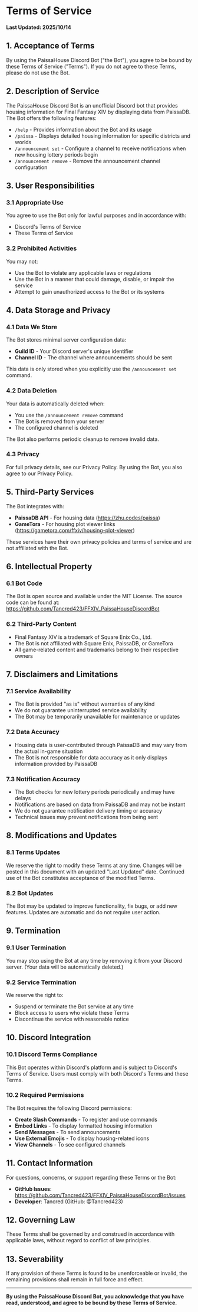 # Terms of Service

**Last Updated: 2025/10/14**

## 1. Acceptance of Terms

By using the PaissaHouse Discord Bot ("the Bot"), you agree to be bound by these
Terms of Service ("Terms"). If you do not agree to these Terms, please do not
use the Bot.

## 2. Description of Service

The PaissaHouse Discord Bot is an unofficial Discord bot that provides housing
information for Final Fantasy XIV by displaying data from PaissaDB. The Bot
offers the following features:

- `/help` - Provides information about the Bot and its usage
- `/paissa` - Displays detailed housing information for specific districts and
  worlds
- `/announcement set` - Configure a channel to receive notifications when new
  housing lottery periods begin
- `/announcement remove` - Remove the announcement channel configuration

## 3. User Responsibilities

### 3.1 Appropriate Use

You agree to use the Bot only for lawful purposes and in accordance with:

- Discord's Terms of Service
- These Terms of Service

### 3.2 Prohibited Activities

You may not:

- Use the Bot to violate any applicable laws or regulations
- Use the Bot in a manner that could damage, disable, or impair the service
- Attempt to gain unauthorized access to the Bot or its systems

## 4. Data Storage and Privacy

### 4.1 Data We Store

The Bot stores minimal server configuration data:

- **Guild ID** - Your Discord server's unique identifier
- **Channel ID** - The channel where announcements should be sent

This data is only stored when you explicitly use the `/announcement set`
command.

### 4.2 Data Deletion

Your data is automatically deleted when:

- You use the `/announcement remove` command
- The Bot is removed from your server
- The configured channel is deleted

The Bot also performs periodic cleanup to remove invalid data.

### 4.3 Privacy

For full privacy details, see our Privacy Policy. By using the Bot, you also
agree to our Privacy Policy.

## 5. Third-Party Services

The Bot integrates with:

- **PaissaDB API** - For housing data (https://zhu.codes/paissa)
- **GameTora** - For housing plot viewer links
  (https://gametora.com/ffxiv/housing-plot-viewer)

These services have their own privacy policies and terms of service and are not
affiliated with the Bot.

## 6. Intellectual Property

### 6.1 Bot Code

The Bot is open source and available under the MIT License. The source code can
be found at: https://github.com/Tancred423/FFXIV_PaissaHouseDiscordBot

### 6.2 Third-Party Content

- Final Fantasy XIV is a trademark of Square Enix Co., Ltd.
- The Bot is not affiliated with Square Enix, PaissaDB, or GameTora
- All game-related content and trademarks belong to their respective owners

## 7. Disclaimers and Limitations

### 7.1 Service Availability

- The Bot is provided "as is" without warranties of any kind
- We do not guarantee uninterrupted service availability
- The Bot may be temporarily unavailable for maintenance or updates

### 7.2 Data Accuracy

- Housing data is user-contributed through PaissaDB and may vary from the actual
  in-game situation
- The Bot is not responsible for data accuracy as it only displays information
  provided by PaissaDB

### 7.3 Notification Accuracy

- The Bot checks for new lottery periods periodically and may have delays
- Notifications are based on data from PaissaDB and may not be instant
- We do not guarantee notification delivery timing or accuracy
- Technical issues may prevent notifications from being sent

## 8. Modifications and Updates

### 8.1 Terms Updates

We reserve the right to modify these Terms at any time. Changes will be posted
in this document with an updated "Last Updated" date. Continued use of the Bot
constitutes acceptance of the modified Terms.

### 8.2 Bot Updates

The Bot may be updated to improve functionality, fix bugs, or add new features.
Updates are automatic and do not require user action.

## 9. Termination

### 9.1 User Termination

You may stop using the Bot at any time by removing it from your Discord server.
(Your data will be automatically deleted.)

### 9.2 Service Termination

We reserve the right to:

- Suspend or terminate the Bot service at any time
- Block access to users who violate these Terms
- Discontinue the service with reasonable notice

## 10. Discord Integration

### 10.1 Discord Terms Compliance

This Bot operates within Discord's platform and is subject to Discord's Terms of
Service. Users must comply with both Discord's Terms and these Terms.

### 10.2 Required Permissions

The Bot requires the following Discord permissions:

- **Create Slash Commands** - To register and use commands
- **Embed Links** - To display formatted housing information
- **Send Messages** - To send announcements
- **Use External Emojis** - To display housing-related icons
- **View Channels** - To see configured channels

## 11. Contact Information

For questions, concerns, or support regarding these Terms or the Bot:

- **GitHub Issues**:
  https://github.com/Tancred423/FFXIV_PaissaHouseDiscordBot/issues
- **Developer**: Tancred (GitHub: @Tancred423)

## 12. Governing Law

These Terms shall be governed by and construed in accordance with applicable
laws, without regard to conflict of law principles.

## 13. Severability

If any provision of these Terms is found to be unenforceable or invalid, the
remaining provisions shall remain in full force and effect.

---

**By using the PaissaHouse Discord Bot, you acknowledge that you have read,
understood, and agree to be bound by these Terms of Service.**
